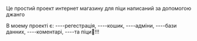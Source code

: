 Це простий проект интернет магазину для піци написаний за допомогою джанго

В моему проекті є:
----регестрація,
----кошик,
----адміни,
----бази данних,
----коментарі,
----та піци🍕!!!
